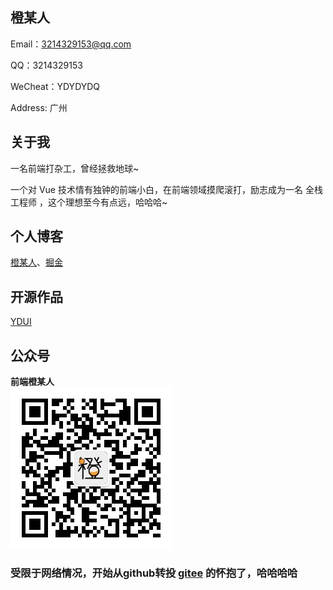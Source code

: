 ## 橙某人

Email：3214329153@qq.com

QQ：3214329153

WeCheat：YDYDYDQ

Address: 广州


## 关于我

一名前端打杂工，曾经拯救地球~

一个对 Vue 技术情有独钟的前端小白，在前端领域摸爬滚打，励志成为一名 全栈工程师 ，这个理想至今有点远，哈哈哈~


## 个人博客
[橙某人](http://59.110.157.15/)、[掘金](https://juejin.cn/user/1908407919184670)

## 开源作品
[YDUI](https://blog.ydydydq.cn/ydui/#/main/icon)

## 公众号
**前端橙某人** <br />
![公众号二维码](https://raw.githubusercontent.com/ydydydq/image/main/qrcode_for_gh_0607808f3ec3_258.jpg)


### 受限于网络情况，开始从github转投 [gitee](https://gitee.com/ydydydq) 的怀抱了，哈哈哈哈
